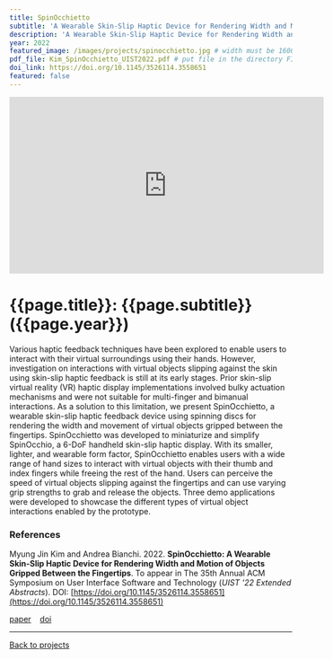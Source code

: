 ```yaml
---
title: SpinOcchietto
subtitle: 'A Wearable Skin-Slip Haptic Device for Rendering Width and Motion of Objects Gripped Between the Fingertips'
description: 'A Wearable Skin-Slip Haptic Device for Rendering Width and Motion of Objects Gripped Between the Fingertips'
year: 2022
featured_image: /images/projects/spinocchietto.jpg # width must be 1600px
pdf_file: Kim_SpinOcchietto_UIST2022.pdf # put file in the directory FILESii
doi_link: https://doi.org/10.1145/3526114.3558651
featured: false
---
```


<iframe width="560" height="315" src="https://www.youtube.com/embed/yZHIUnK6DFY" frameborder="0" allow="accelerometer; autoplay; clipboard-write; encrypted-media; gyroscope; picture-in-picture" allowfullscreen></iframe>

<!-- DO NOT CHANGE MANUALLY -->

# {{page.title}}: {{page.subtitle}} ({{page.year}})

Various haptic feedback techniques have been explored to enable users to interact with their virtual surroundings using their hands. However, investigation on interactions with virtual objects slipping against the skin using skin-slip haptic feedback is still at its early stages. Prior skin-slip virtual reality (VR) haptic display implementations involved bulky actuation mechanisms and were not suitable for multi-finger and bimanual interactions. As a solution to this limitation, we present SpinOcchietto, a wearable skin-slip haptic feedback device using spinning discs for rendering the width and movement of virtual objects gripped between the fingertips. SpinOcchietto was developed to miniaturize and simplify SpinOcchio, a 6-DoF handheld skin-slip haptic display. With its smaller, lighter, and wearable form factor, SpinOcchietto enables users with a wide range of hand sizes to interact with virtual objects with their thumb and index fingers while freeing the rest of the hand. Users can perceive the speed of virtual objects slipping against the fingertips and can use varying grip strengths to grab and release the objects. Three demo applications were developed to showcase the different types of virtual object interactions enabled by the prototype.

### References

Myung Jin Kim and Andrea Bianchi. 2022. **SpinOcchietto: A Wearable Skin-Slip Haptic Device for Rendering Width and Motion of Objects Gripped Between the Fingertips**. To appear in The 35th Annual ACM Symposium on User Interface Software and Technology (_UIST '22 Extended Abstracts_). <!--Association for Computing Machinery, New York, NY, USA, Article 433, 1–14.--> DOI: [https://doi.org/10.1145/3526114.3558651](https://doi.org/10.1145/3526114.3558651)

<!-- DO NOT CHANGE MANUALLY -->

<a href="{{ site.url }}/files/{{ page.year }}/{{ page.pdf_file }}" target="_blank">paper</a>&nbsp;&nbsp;&nbsp;
<a href="{{ page.doi_link }}" target="_blank">doi</a>

---

<a href="/index.html" class="button button--large">Back to projects</a>
